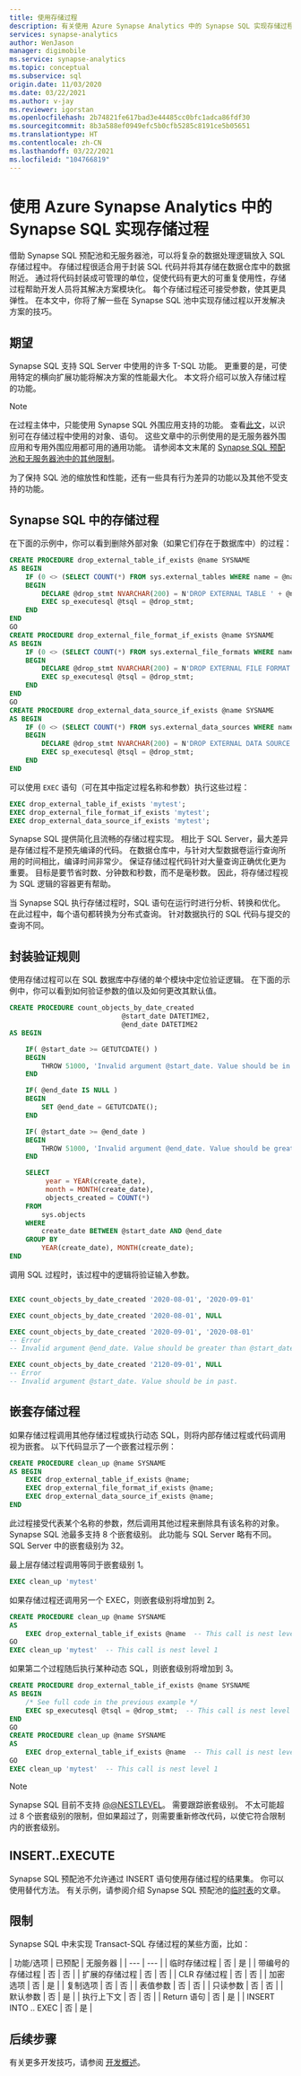 ```yaml
---
title: 使用存储过程
description: 有关使用 Azure Synapse Analytics 中的 Synapse SQL 实现存储过程以开发解决方案的技巧。
services: synapse-analytics
author: WenJason
manager: digimobile
ms.service: synapse-analytics
ms.topic: conceptual
ms.subservice: sql
origin.date: 11/03/2020
ms.date: 03/22/2021
ms.author: v-jay
ms.reviewer: igorstan
ms.openlocfilehash: 2b74821fe617bad3e44485cc0bfc1adca86fdf30
ms.sourcegitcommit: 8b3a588ef0949efc5b0cfb5285c8191ce5b05651
ms.translationtype: HT
ms.contentlocale: zh-CN
ms.lasthandoff: 03/22/2021
ms.locfileid: "104766819"
---
```

# <a name="stored-procedures-using-synapse-sql-in-azure-synapse-analytics"></a>使用 Azure Synapse Analytics 中的 Synapse SQL 实现存储过程

借助 Synapse SQL 预配池和无服务器池，可以将复杂的数据处理逻辑放入 SQL 存储过程中。 存储过程很适合用于封装 SQL 代码并将其存储在数据仓库中的数据附近。 通过将代码封装成可管理的单位，促使代码有更大的可重复使用性，存储过程帮助开发人员将其解决方案模块化。 每个存储过程还可接受参数，使其更具弹性。
在本文中，你将了解一些在 Synapse SQL 池中实现存储过程以开发解决方案的技巧。

## <a name="what-to-expect"></a>期望

Synapse SQL 支持 SQL Server 中使用的许多 T-SQL 功能。 更重要的是，可使用特定的横向扩展功能将解决方案的性能最大化。 本文将介绍可以放入存储过程的功能。

> [!NOTE]
> 在过程主体中，只能使用 Synapse SQL 外围应用支持的功能。 查看[此文](overview-features.md)，以识别可在存储过程中使用的对象、语句。 这些文章中的示例使用的是无服务器外围应用和专用外围应用都可用的通用功能。 请参阅本文末尾的 [Synapse SQL 预配池和无服务器池中的其他限制](#limitations)。

为了保持 SQL 池的缩放性和性能，还有一些具有行为差异的功能以及其他不受支持的功能。

## <a name="stored-procedures-in-synapse-sql"></a>Synapse SQL 中的存储过程

在下面的示例中，你可以看到删除外部对象（如果它们存在于数据库中）的过程：

```sql
CREATE PROCEDURE drop_external_table_if_exists @name SYSNAME
AS BEGIN
    IF (0 <> (SELECT COUNT(*) FROM sys.external_tables WHERE name = @name))
    BEGIN
        DECLARE @drop_stmt NVARCHAR(200) = N'DROP EXTERNAL TABLE ' + @name; 
        EXEC sp_executesql @tsql = @drop_stmt;
    END
END
GO
CREATE PROCEDURE drop_external_file_format_if_exists @name SYSNAME
AS BEGIN
    IF (0 <> (SELECT COUNT(*) FROM sys.external_file_formats WHERE name = @name))
    BEGIN
        DECLARE @drop_stmt NVARCHAR(200) = N'DROP EXTERNAL FILE FORMAT ' + @name; 
        EXEC sp_executesql @tsql = @drop_stmt;
    END
END
GO
CREATE PROCEDURE drop_external_data_source_if_exists @name SYSNAME
AS BEGIN
    IF (0 <> (SELECT COUNT(*) FROM sys.external_data_sources WHERE name = @name))
    BEGIN
        DECLARE @drop_stmt NVARCHAR(200) = N'DROP EXTERNAL DATA SOURCE ' + @name; 
        EXEC sp_executesql @tsql = @drop_stmt;
    END
END
```

可以使用 `EXEC` 语句（可在其中指定过程名称和参数）执行这些过程：

```sql
EXEC drop_external_table_if_exists 'mytest';
EXEC drop_external_file_format_if_exists 'mytest';
EXEC drop_external_data_source_if_exists 'mytest';
```

Synapse SQL 提供简化且流畅的存储过程实现。 相比于 SQL Server，最大差异是存储过程不是预先编译的代码。 在数据仓库中，与针对大型数据卷运行查询所用的时间相比，编译时间非常少。 保证存储过程代码针对大量查询正确优化更为重要。 目标是要节省时数、分钟数和秒数，而不是毫秒数。 因此，将存储过程视为 SQL 逻辑的容器更有帮助。

当 Synapse SQL 执行存储过程时，SQL 语句在运行时进行分析、转换和优化。 在此过程中，每个语句都转换为分布式查询。 针对数据执行的 SQL 代码与提交的查询不同。

## <a name="encapsulate-validation-rules"></a>封装验证规则

使用存储过程可以在 SQL 数据库中存储的单个模块中定位验证逻辑。 在下面的示例中，你可以看到如何验证参数的值以及如何更改其默认值。

```sql
CREATE PROCEDURE count_objects_by_date_created 
                            @start_date DATETIME2,
                            @end_date DATETIME2
AS BEGIN 

    IF( @start_date >= GETUTCDATE() )
    BEGIN
        THROW 51000, 'Invalid argument @start_date. Value should be in past.', 1;  
    END

    IF( @end_date IS NULL )
    BEGIN
        SET @end_date = GETUTCDATE();
    END

    IF( @start_date >= @end_date )
    BEGIN
        THROW 51000, 'Invalid argument @end_date. Value should be greater than @start_date.', 2;  
    END

    SELECT
         year = YEAR(create_date),
         month = MONTH(create_date),
         objects_created = COUNT(*)
    FROM
        sys.objects
    WHERE
        create_date BETWEEN @start_date AND @end_date
    GROUP BY
        YEAR(create_date), MONTH(create_date);
END
```

调用 SQL 过程时，该过程中的逻辑将验证输入参数。

```sql

EXEC count_objects_by_date_created '2020-08-01', '2020-09-01'

EXEC count_objects_by_date_created '2020-08-01', NULL

EXEC count_objects_by_date_created '2020-09-01', '2020-08-01'
-- Error
-- Invalid argument @end_date. Value should be greater than @start_date.

EXEC count_objects_by_date_created '2120-09-01', NULL
-- Error
-- Invalid argument @start_date. Value should be in past.
```

## <a name="nesting-stored-procedures"></a>嵌套存储过程

如果存储过程调用其他存储过程或执行动态 SQL，则将内部存储过程或代码调用视为嵌套。
以下代码显示了一个嵌套过程示例：

```sql
CREATE PROCEDURE clean_up @name SYSNAME
AS BEGIN
    EXEC drop_external_table_if_exists @name;
    EXEC drop_external_file_format_if_exists @name;
    EXEC drop_external_data_source_if_exists @name;
END
```

此过程接受代表某个名称的参数，然后调用其他过程来删除具有该名称的对象。
Synapse SQL 池最多支持 8 个嵌套级别。 此功能与 SQL Server 略有不同。 SQL Server 中的嵌套级别为 32。

最上层存储过程调用等同于嵌套级别 1。

```sql
EXEC clean_up 'mytest'
```

如果存储过程还调用另一个 EXEC，则嵌套级别将增加到 2。

```sql
CREATE PROCEDURE clean_up @name SYSNAME
AS
    EXEC drop_external_table_if_exists @name  -- This call is nest level 2
GO
EXEC clean_up 'mytest'  -- This call is nest level 1
```

如果第二个过程随后执行某种动态 SQL，则嵌套级别将增加到 3。

```sql
CREATE PROCEDURE drop_external_table_if_exists @name SYSNAME
AS BEGIN
    /* See full code in the previous example */
    EXEC sp_executesql @tsql = @drop_stmt;  -- This call is nest level 3
END
GO
CREATE PROCEDURE clean_up @name SYSNAME
AS
    EXEC drop_external_table_if_exists @name  -- This call is nest level 2
GO
EXEC clean_up 'mytest'  -- This call is nest level 1
```

> [!NOTE]
> Synapse SQL 目前不支持 [@@NESTLEVEL](https://docs.microsoft.com/sql/t-sql/functions/nestlevel-transact-sql?view=azure-sqldw-latest&preserve-view=true)。 需要跟踪嵌套级别。 不太可能超过 8 个嵌套级别的限制，但如果超过了，则需要重新修改代码，以使它符合限制内的嵌套级别。

## <a name="insertexecute"></a>INSERT..EXECUTE

Synapse SQL 预配池不允许通过 INSERT 语句使用存储过程的结果集。 你可以使用替代方法。 有关示例，请参阅介绍 Synapse SQL 预配池的[临时表](develop-tables-temporary.md)的文章。

## <a name="limitations"></a>限制

Synapse SQL 中未实现 Transact-SQL 存储过程的某些方面，比如：

| 功能/选项 | 已预配 | 无服务器 |
| --- | --- |
| 临时存储过程 | 否 | 是 |
| 带编号的存储过程 | 否 | 否 |
| 扩展的存储过程 | 否 | 否 |
| CLR 存储过程 | 否 | 否 |
| 加密选项 | 否 | 是 |
| 复制选项 | 否 | 否 |
| 表值参数 | 否 | 否 |
| 只读参数 | 否 | 否 |
| 默认参数 | 否 | 是 |
| 执行上下文 | 否 | 否 |
| Return 语句 | 否 | 是 |
| INSERT INTO .. EXEC | 否 | 是 |

## <a name="next-steps"></a>后续步骤

有关更多开发技巧，请参阅 [开发概述](develop-overview.md)。
